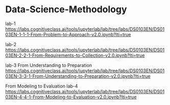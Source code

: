 # Data-Science-Methodology

lab-1
https://labs.cognitiveclass.ai/tools/jupyterlab/lab/tree/labs/DS0103EN/DS0103EN-1-1-1-From-Problem-to-Approach-v2.0.ipynb?lti=true

lab-2
https://labs.cognitiveclass.ai/tools/jupyterlab/lab/tree/labs/DS0103EN/DS0103EN-2-2-1-From-Requirements-to-Collection-v2.0.ipynb?lti=true

lab-3
From Understanding to Preparation
https://labs.cognitiveclass.ai/tools/jupyterlab/lab/tree/labs/DS0103EN/DS0103EN-3-3-1-From-Understanding-to-Preparation-v2.0.ipynb?lti=true

From Modeling to Evaluation
lab-4
https://labs.cognitiveclass.ai/tools/jupyterlab/lab/tree/labs/DS0103EN/DS0103EN-4-4-1-From-Modeling-to-Evaluation-v2.0.ipynb?lti=true
